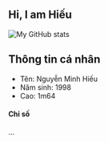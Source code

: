 ## Hi, I am Hiếu

![My GitHub stats](https://github-readme-stats.vercel.app/api?username=kakathic&show_icons=true&theme=default)


## Thông tin cá nhân

+ Tên: Nguyễn Minh Hiếu
+ Năm sinh: 1998
+ Cao: 1m64

#### Chỉ số

...
